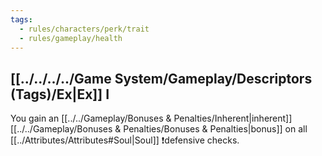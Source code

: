 ```yaml
---
tags:
  - rules/characters/perk/trait
  - rules/gameplay/health
---
```

## [[../../../../Game System/Gameplay/Descriptors (Tags)/Ex|Ex]] I
You gain an [[../../Gameplay/Bonuses & Penalties/Inherent|inherent]] [[../../Gameplay/Bonuses & Penalties/Bonuses & Penalties|bonus]] on all [[../Attributes/Attributes#Soul|Soul]] ❗defensive checks.
